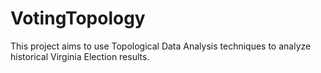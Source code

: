 # VotingTopology

This project aims to use Topological Data Analysis techniques to analyze historical Virginia Election results.
